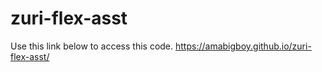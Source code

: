 # zuri-flex-asst

Use this link below to access this code.
https://amabigboy.github.io/zuri-flex-asst/
